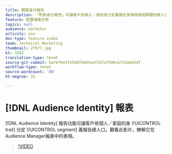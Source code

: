```yaml
---
title: 觀眾身分報告
description: 「對象身分報告」可讓客戶依個人／家庭身分定義報告某個特徵或群體的總人口。 觀看此影片，瞭解它在Audience Manager報表中的表現。
feature: 配置檔案合併
topics: null
audience: marketer
activity: use
doc-type: feature video
team: Technical Marketing
thumbnail: 27977.jpg
kt: 3202
translation-type: tm+mt
source-git-commit: ba76f9437e5d8f0495e4f2dfafb90cbf2da6454f
workflow-type: tm+mt
source-wordcount: '80'
ht-degree: 1%

---
```



# [!DNL Audience Identity] 報表

[!DNL Audience Identity] 報告功能可讓客戶依個人／家庭的身 [!UICONTROL trait] 分定 [!UICONTROL segment] 義報告總人口。觀看此影片，瞭解它在Audience Manager報表中的表現。

>[!VIDEO](https://video.tv.adobe.com/v/27977/?quality=12)
